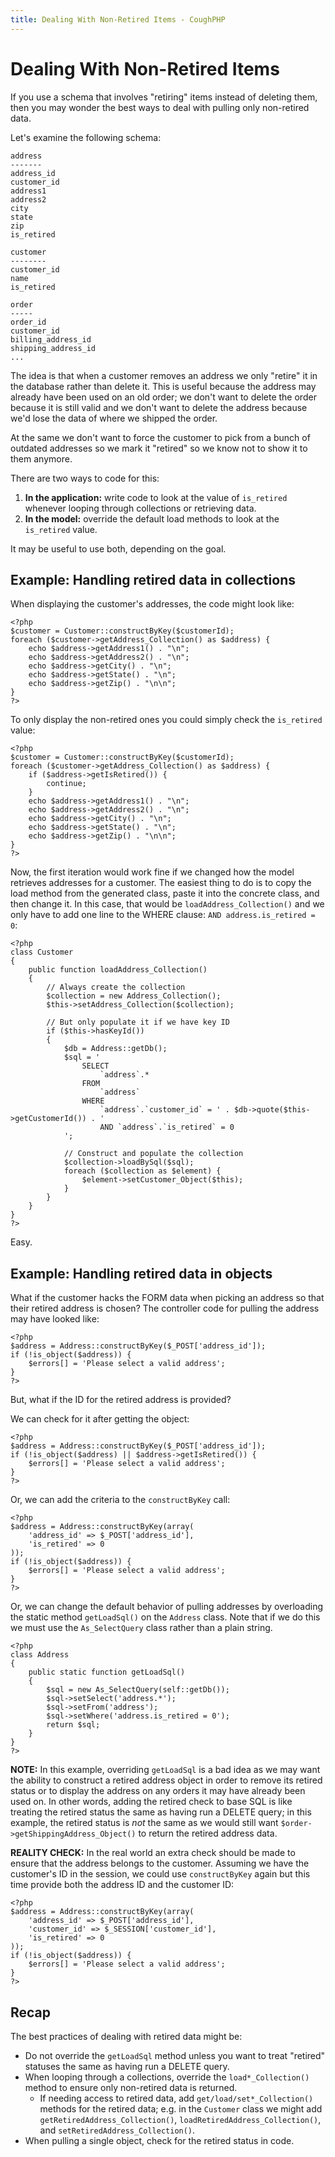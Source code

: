 ```yaml
---
title: Dealing With Non-Retired Items - CoughPHP
---
```


Dealing With Non-Retired Items
==============================

If you use a schema that involves "retiring" items instead of deleting them, then you may wonder the best ways to deal with pulling only non-retired data.

Let's examine the following schema:

	address
	-------
	address_id
	customer_id
	address1
	address2
	city
	state
	zip
	is_retired
	
	customer
	--------
	customer_id
	name
	is_retired
	
	order
	-----
	order_id
	customer_id
	billing_address_id
	shipping_address_id
	...

The idea is that when a customer removes an address we only "retire" it in the database rather than delete it.  This is useful because the address may already have been used on an old order; we don't want to delete the order because it is still valid and we don't want to delete the address because we'd lose the data of where we shipped the order.

At the same we don't want to force the customer to pick from a bunch of outdated addresses so we mark it "retired" so we know not to show it to them anymore.

There are two ways to code for this:

1. **In the application:** write code to look at the value of `is_retired` whenever looping through collections or retrieving data.
2. **In the model:** override the default load methods to look at the `is_retired` value.

It may be useful to use both, depending on the goal.

Example: Handling retired data in collections
---------------------------------------------

When displaying the customer's addresses, the code might look like:

	<?php
	$customer = Customer::constructByKey($customerId);
	foreach ($customer->getAddress_Collection() as $address) {
		echo $address->getAddress1() . "\n";
		echo $address->getAddress2() . "\n";
		echo $address->getCity() . "\n";
		echo $address->getState() . "\n";
		echo $address->getZip() . "\n\n";
	}
	?>

To only display the non-retired ones you could simply check the `is_retired` value:

	<?php
	$customer = Customer::constructByKey($customerId);
	foreach ($customer->getAddress_Collection() as $address) {
		if ($address->getIsRetired()) {
			continue;
		}
		echo $address->getAddress1() . "\n";
		echo $address->getAddress2() . "\n";
		echo $address->getCity() . "\n";
		echo $address->getState() . "\n";
		echo $address->getZip() . "\n\n";
	}
	?>

Now, the first iteration would work fine if we changed how the model retrieves addresses for a customer.  The easiest thing to do is to copy the load method from the generated class, paste it into the concrete class, and then change it.  In this case, that would be `loadAddress_Collection()` and we only have to add one line to the WHERE clause: `AND address.is_retired = 0`:

	<?php
	class Customer
	{
		public function loadAddress_Collection()
		{
			// Always create the collection
			$collection = new Address_Collection();
			$this->setAddress_Collection($collection);
			
			// But only populate it if we have key ID
			if ($this->hasKeyId())
			{
				$db = Address::getDb();
				$sql = '
					SELECT
						`address`.*
					FROM
						`address`
					WHERE
						`address`.`customer_id` = ' . $db->quote($this->getCustomerId()) . '
						AND `address`.`is_retired` = 0
				';
				
				// Construct and populate the collection
				$collection->loadBySql($sql);
				foreach ($collection as $element) {
					$element->setCustomer_Object($this);
				}
			}
		}
	}
	?>

Easy.

Example: Handling retired data in objects
-----------------------------------------

What if the customer hacks the FORM data when picking an address so that their retired address is chosen?  The controller code for pulling the address may have looked like:

	<?php
	$address = Address::constructByKey($_POST['address_id']);
	if (!is_object($address)) {
		$errors[] = 'Please select a valid address';
	}
	?>

But, what if the ID for the retired address is provided?

We can check for it after getting the object:

	<?php
	$address = Address::constructByKey($_POST['address_id']);
	if (!is_object($address) || $address->getIsRetired()) {
		$errors[] = 'Please select a valid address';
	}
	?>

Or, we can add the criteria to the `constructByKey` call:

	<?php
	$address = Address::constructByKey(array(
		'address_id' => $_POST['address_id'],
		'is_retired' => 0
	));
	if (!is_object($address)) {
		$errors[] = 'Please select a valid address';
	}
	?>

Or, we can change the default behavior of pulling addresses by overloading the static method `getLoadSql()` on the `Address` class.  Note that if we do this we must use the `As_SelectQuery` class rather than a plain string.

	<?php
	class Address
	{
		public static function getLoadSql()
		{
			$sql = new As_SelectQuery(self::getDb());
			$sql->setSelect('address.*');
			$sql->setFrom('address');
			$sql->setWhere('address.is_retired = 0');
			return $sql;
		}
	}
	?>

**NOTE:** In this example, overriding `getLoadSql` is a bad idea as we may want the ability to construct a retired address object in order to remove its retired status or to display the address on any orders it may have already been used on.  In other words, adding the retired check to base SQL is like treating the retired status the same as having run a DELETE query; in this example, the retired status is *not* the same as we would still want `$order->getShippingAddress_Object()` to return the retired address data.

**REALITY CHECK:** In the real world an extra check should be made to ensure that the address belongs to the customer.  Assuming we have the customer's ID in the session, we could use `constructByKey` again but this time provide both the address ID and the customer ID:

	<?php
	$address = Address::constructByKey(array(
		'address_id' => $_POST['address_id'],
		'customer_id' => $_SESSION['customer_id'],
		'is_retired' => 0
	));
	if (!is_object($address)) {
		$errors[] = 'Please select a valid address';
	}
	?>

Recap
-----

The best practices of dealing with retired data might be:

* Do not override the `getLoadSql` method unless you want to treat "retired" statuses the same as having run a DELETE query.
* When looping through a collections, override the `load*_Collection()` method to ensure only non-retired data is returned.
	* If needing access to retired data, add `get/load/set*_Collection()` methods for the retired data; e.g. in the `Customer` class we might add `getRetiredAddress_Collection()`, `loadRetiredAddress_Collection()`, and `setRetiredAddress_Collection()`.
* When pulling a single object, check for the retired status in code.
